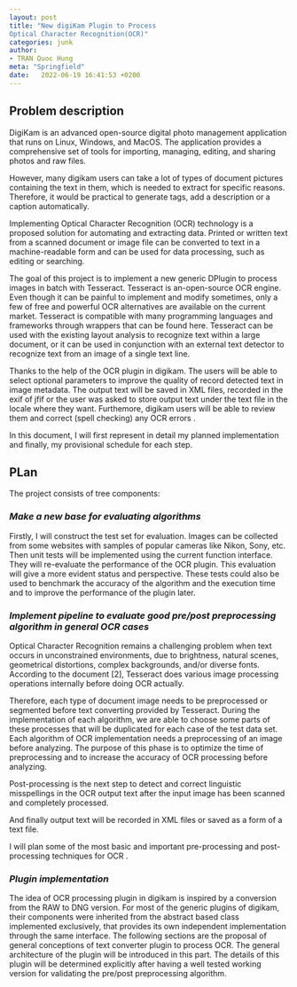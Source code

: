 ```yaml
---
layout: post
title: "New digiKam Plugin to Process 
Optical Character Recognition(OCR)"
categories: junk
author:
- TRAN Quoc Hung
meta: "Springfield"
date:   2022-06-19 16:41:53 +0200
---
```


## **Problem description** 

DigiKam is an advanced open-source digital photo management application that runs on Linux, Windows, and MacOS. The application provides a comprehensive set of tools for importing, managing, editing, and sharing photos and raw files.

However, many digikam users can take a lot of types of document pictures containing the text in them, which is needed to extract for specific reasons. Therefore, it would be practical to generate tags, add a description or a caption automatically.  

Implementing Optical Character Recognition (OCR) technology is a proposed solution for automating and extracting data. Printed or written text from a scanned document or image file can be converted to text in a machine-readable form and can be used for data processing, such as editing or searching. 

The goal of this project is to implement a new generic DPlugin to process images in batch with Tesseract. Tesseract is an-open-source OCR engine. Even though it can be painful to implement and modify sometimes, only a few of free and powerful OCR alternatives are available on the current market. Tesseract is compatible with many programming languages and frameworks through wrappers that can be found here. Tesseract can be used with the existing layout analysis to recognize text within a large document, or it can be used in conjunction with an external text detector to recognize text from an image of a single text line. 

Thanks to the help of the OCR plugin in digikam. The users will be able to select optional parameters to improve the quality of record detected text in image metadata. The output text will be saved in XML files, recorded in the exif of jfif or the user was asked to store output text under the text file in the locale where they want. Furthemore, digikam users will be able to review them and correct (spell checking) any OCR errors .  

In this document, I will first represent in detail my planned implementation and finally, my provisional schedule for each step.


## **PLan** 


The project consists of tree components:

### **_Make a new base for evaluating algorithms_**

Firstly, I will construct the test set for evaluation. Images can be collected from some websites with samples of popular cameras like Nikon, Sony, etc. Then unit tests will be implemented using the current function interface. They will re-evaluate the performance of the OCR plugin. This evaluation will give a more evident status and perspective. These tests could also be used to benchmark the accuracy of the algorithm and the execution time and to improve the performance of the plugin later. 


### **_Implement pipeline to evaluate good pre/post preprocessing algorithm in general OCR cases_**

Optical Character Recognition remains a challenging problem when text occurs in unconstrained environments, due to brightness, natural scenes, geometrical distortions, complex backgrounds, and/or diverse fonts. According to the document [2], Tesseract does various image processing operations internally before doing OCR actually.
 
Therefore, each type of document image needs to be preprocessed or segmented before text converting provided by Tesseract. During the implementation of each algorithm, we are able to choose some parts of these processes that will be duplicated for each case of the test data set. Each algorithm of OCR implementation needs a preprocessing of an image before analyzing. The purpose of this phase is to optimize the time of preprocessing and to increase the accuracy of OCR processing before analyzing. 


Post-processing is the next step to detect and correct linguistic misspellings in the OCR output text after the input image has been scanned and completely processed.  

And finally output text will be recorded in XML files or saved as a form of a text file.

I will plan some of the most basic and important pre-processing and post-processing techniques for OCR .

### **_Plugin implementation_** 

The idea of OCR processing plugin in digikam is inspired by a conversion from the RAW to DNG version. For most of the generic  plugins of digikam, their components were inherited from the abstract based class implemented exclusively, that provides its own independent implementation through the same interface.  The following sections are the proposal of general conceptions of text converter plugin to process OCR. The general architecture of the plugin will be introduced in this part. The details of this plugin will be determined explicitly after having a well tested working version for validating the pre/post preprocessing algorithm. 
